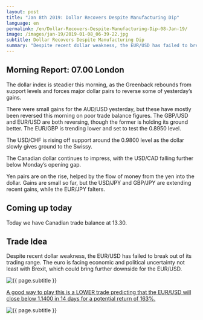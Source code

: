 ```yaml
---
layout: post
title: "Jan 8th 2019: Dollar Recovers Despite Manufacturing Dip"
language: en
permalink: /en/Dollar-Recovers-Despite-Manufacturing-Dip-08-Jan-19/
image: /images/jan-19/2019-01-08_06-39-22.jpg
subtitle: Dollar Recovers Despite Manufacturing Dip
summary: "Despite recent dollar weakness, the EUR/USD has failed to break out of its trading range. The euro is facing economic and political uncertainty not least with Brexit, which could bring further downside for the EUR/USD"
---
```

## Morning Report: 07.00 London

The dollar index is steadier this morning, as the Greenback rebounds from support levels and forces major dollar pairs to reverse some of yesterday’s gains. 

There were small gains for the AUD/USD yesterday, but these have mostly been reversed this morning on poor trade balance figures. The GBP/USD and EUR/USD are both reversing, though the former is holding its ground better. The EUR/GBP is trending lower and set to test the 0.8950 level. 

The USD/CHF is rising off support around the 0.9800 level as the dollar slowly gives ground to the Swissy. 

The Canadian dollar continues to impress, with the USD/CAD falling further below Monday’s opening gap. 

Yen pairs are on the rise, helped by the flow of money from the yen into the dollar. Gains are small so far, but the USD/JPY and GBP/JPY are extending recent gains, while the EUR/JPY falters. 

## Coming up today

Today we have Canadian trade balance at 13.30. 

## Trade Idea

Despite recent dollar weakness, the EUR/USD has failed to break out of its trading range. The euro is facing economic and political uncertainty not least with Brexit, which could bring further downside for the EUR/USD.

<img class="post-image" src="{{ site.url }}/images/jan-19/2019-01-08_06-39-22.jpg" alt="{{ page.subtitle }}" title="{{ page.subtitle }}">

<a href="%LINK%%?currency=GBP&market=forex&underlying=frxEURUSD&formname=higherlower&duration_amount=14&duration_units=d&amount=10&amount_type=stake&expiry_type=duration&barrier=1.1400" target="_blank" rel="noopener noreferrer nofollow">A good way to play this is a LOWER trade predicting that the EUR/USD will close below 1.1400 in 14 days for a potential return of 163%.</a>

<img class="post-image" src="{{ site.url }}/images/jan-19/2019-01-08_06-42-24.jpg" alt="{{ page.subtitle }}" title="{{ page.subtitle }}">